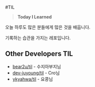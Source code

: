 #TIL
>**Today I Learned**

오늘 하루도 많은 분들에게 많은 것을 배웁니다.

기록하는 습관을 가지는 레포입니다.

## Other Developers TIL
* [bear2u/til](https://github.com/bear2u/til) - 수지아부지님
* [dev-juyoung/til](https://github.com/dev-juyoung/til) - Cro님
* [ykyahwa/til](https://github.com/ykyahwa/TIL) - 요콩님
